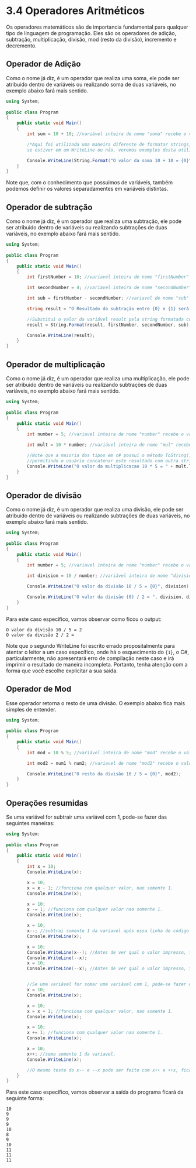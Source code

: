 # 3.4 Operadores Aritméticos

Os operadores matemáticos são de importancia fundamental para qualquer tipo de linguagem de programação. Eles são os operadores de adição, subtração, multiplicação, divisão, mod (resto da divisão), incremento e decremento.

## Operador de Adição

Como o nome já diz, é um operador que realiza uma soma, ele pode ser atribuido dentro de variáveis ou realizando soma de duas variáveis, no exemplo abaixo fará mais sentido.

```csharp
using System;
					
public class Program
{
	public static void Main()
	{
        int sum = 10 + 10; //variável inteira de nome "soma" recebe o valor da soma entre 10 e 10;

        /*Aqui foi utilizada uma maneira diferente de formatar strings, utilizando o String.Format, ele funciona independente
		se estiver em um WriteLine ou não, veremos exemplos desta utilização mais abaixo. */

        Console.WriteLine(String.Format("O valor da soma 10 + 10 = {0}", sum));
	}
}
```

Note que, com o conhecimento que possuimos de variáveis, também podemos definir os valores separadamentes em variáveis distintas.

## Operador de subtração
Como o nome já diz, é um operador que realiza uma subtração, ele pode ser atribuido dentro de variáveis ou realizando subtrações de duas variáveis, no exemplo abaixo fará mais sentido.

```csharp
using System;
					
public class Program
{
	public static void Main()
	{
        int firstNumber = 10; //variavel inteira de nome "firstNumber" recebe o valor de 10.

        int secondNumber = 4; //variavel inteira de nome "secondNumber" recebe o valor de 4.

        int sub = firstNumber - secondNumber; //variavel de nome "sub" recebe o valor da subtração entre as variaveis de nome "firstNumber" e "secondNumber".

        string result = "O Resultado da subtração entre {0} e {1} será {2}";

        //Substitui o valor da variável result pela string formatada com os valores de "firstNumber", "secondNumber" e "sub" respectivamente.
        result = String.Format(result, firstNumber, secondNumber, sub);

        Console.WriteLine(result);
	}
}
```

## Operador de multiplicação
Como o nome já diz, é um operador que realiza uma multiplicação, ele pode ser atribuido dentro de variáveis ou realizando subtrações de duas variáveis, no exemplo abaixo fará mais sentido.

```csharp
using System;
					
public class Program
{
	public static void Main()
	{
        int number = 5; //variavel inteira de nome "number" recebe o valor de 5.

        int mult = 10 * number; //variável inteira de nome "mul" recebe o valor da multiplicação entre 10 e 5.

        //Note que a maioria dos tipos em c# possui o método ToString() que faz o type cast desta variável para o tipo string
        //permitindo o usuário concatenar este resultado com outra string.
        Console.WriteLine("O valor da multiplicacao 10 * 5 = " + mult.ToString());
	}
}
```

## Operador de divisão
Como o nome já diz, é um operador que realiza uma divisão, ele pode ser atribuido dentro de variáveis ou realizando subtrações de duas variáveis, no exemplo abaixo fará mais sentido.

```csharp
using System;
					
public class Program
{
	public static void Main()
	{
        int number = 5; //variavel inteira de nome "number" recebe o valor de 5.

        int division = 10 / number; //variável inteira de nome "division" recebe o valor da multiplicação entre 10 e 5;

        Console.WriteLine("O valor da divisão 10 / 5 = {0}", division);

        Console.WriteLine("O valor da divisão {0} / 2 = ", division, division/2);
	}
}
```

Para este caso específico, vamos observar como ficou o output:

```
O valor da divisão 10 / 5 = 2
O valor da divisão 2 / 2 = 
```

Note que o segundo WriteLine foi escrito errado propositalmente para atentar o leitor a um caso específico, onde há o esquecimento do ``{1}``, o C#, particularmente, não apresentará erro de compilação neste caso e irá imprimir o resultado de maneira incompleta. 
Portanto, tenha atenção com a forma que você escolhe explicitar a sua saída.


## Operador de Mod
Esse operador retorna o resto de uma divisão. O exemplo abaixo fica mais simples de entender.

```csharp
using System;
					
public class Program
{
	public static void Main()
	{
        int mod = 10 % 5; //variável inteira de nome "mod" recebe o valor do resto da divisão entre 10 e 5.

        int mod2 = num1 % num2; //variavel de nome "mod2" recebe o valor do resto da divisão entre as variaveis de nome "num1" e "num2".

        Console.WriteLine("O resto da divisão 10 / 5 = {0}", mod2);
	}
}
```

## Operações resumidas 
Se uma variável for subtrair uma variável com 1, pode-se fazer das seguintes maneiras:

```csharp
using System;
					
public class Program
{
	public static void Main()
	{
		int x = 10;
        Console.WriteLine(x);

		x = 10;
		x = x - 1; //funciona com qualquer valor, nao somente 1.
        Console.WriteLine(x);

		x = 10;
		x -= 1; //funciona com qualquer valor nao somente 1.
        Console.WriteLine(x);

		x = 10;
		x--; //subtrai somente 1 da variavel após essa linha de código.
        Console.WriteLine(x);

		x = 10;
		Console.WriteLine(x--); //Antes de ver qual o valor impresso, tente pensar um pouco sobre qual será o resultado!
		Console.WriteLine(--x);
		x = 10;		
		Console.WriteLine(--x); //Antes de ver qual o valor impresso, tente pensar um pouco sobre qual será o resultado!


		//Se uma variável for somar uma variável com 1, pode-se fazer das seguintes maneiras:
		x = 10;
        Console.WriteLine(x);

		x = 10;
		x = x + 1; //funciona com qualquer valor, nao somente 1.
        Console.WriteLine(x);

		x = 10;
		x += 1; //funciona com qualquer valor nao somente 1.
        Console.WriteLine(x);

		x = 10;
		x++; //soma somente 1 da variavel.
        Console.WriteLine(x);

		//O mesmo teste do x-- e --x pode ser feito com x++ e ++x, fica como exercício para o leitor.
	}
}
```

Para este caso específico, vamos observar a saída do programa ficará da seguinte forma:

```
10
9
9
9
10
8
9
10
11
11
11
```
